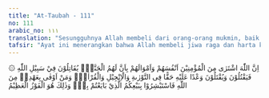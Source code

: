 ```yaml
---
title: "At-Taubah - 111"
no: 111
arabic_no: ١١١
translation: "Sesungguhnya Allah membeli dari orang-orang mukmin, baik diri mau-pun harta mereka dengan memberikan surga untuk mereka. Mereka berperang di jalan Allah; sehingga mereka membunuh atau terbunuh, (sebagai) janji yang benar dari Allah di dalam Taurat, Injil, dan Al-Qur'an. Dan siapakah yang lebih menepati janjinya selain Allah? Maka bergembiralah dengan jual beli yang telah kamu lakukan itu, dan demikian itulah kemenangan yang agung."
tafsir: "Ayat ini menerangkan bahwa Allah membeli jiwa raga dan harta kaum mukmin, yang dibayar-Nya dengan surga. Artinya, Allah membalas segala perjuangan dan pengorbanan yang telah diberikan kaum mukmin itu, baik berupa jiwa raga maupun harta mereka dengan balasan yang sebaik-baiknya, yaitu kenikmatan dan kebahagiaan di surga kelak. Ini merupakan ungkapan yang sangat indah untuk menimbulkan kegairahan bagi umat manusia untuk berjihad, karena menggambarkan suatu transaksi jual beli yang sangat menguntungkan manusia. Pengorbanan yang telah mereka berikan berupa harta dan jiwa raga akan ditukar dengan sesuatu yang sangat berharga, yang tidak pernah dilihat oleh mata manusia, tidak pernah didengar oleh telinga, dan nilainya jauh lebih tinggi dari pada harta benda dan apa saja yang telah dikorbankan. Di samping itu jual beli yang terjadi antara Allah dan kaum Muslimin ini tidak akan pernah dibatalkan. Tidak seperti transaksi jual beli yang terjadi antara sesama manusia, yang kadang-kadang dapat dibatalkan. Lagi pula jual beli antar sesama manusia hanya berupa pertukaran antara barang dan uang yang sama nilainya. Sedang balasan yang diberikan Allah kepada hamba-Nya yang beriman jauh lebih tinggi nilainya dari pada pengorbanan yang telah diberikan atau perjuangan yang telah dilakukannya.\n\nBalasan yang berlipat ganda yang dianugerahkan Allah kepada hamba-Nya adalah semata-mata karena kasih sayang-Nya dan merupakan kehormatan kepada hamba-Nya yang beriman, sebab pada hakekatnya diri manusia adalah milik-Nya, karena Dialah Penciptanya; dan harta benda mereka itupun adalah milik-Nya, karena Dialah yang menganugerahkan kepada mereka. Namun demikian, bila manusia berjihad dengan mengorbankan harta benda dan jiwa raga mereka, maka Allah tetap memberikan balasan yang berlipat ganda nilainya padahal Allah sendiri pada hakekatnya tidak memerlukan harta benda dan jiwa raga mereka.\n\nSelanjutnya dalam ayat ini, Allah menerangkan bagaimana cara menyerahkan jiwa dan harta yang akan dibeli oleh Allah dengan surga, yaitu dengan berperang di jalan Allah untuk membela kebenaran dan keadilan. Inilah yang akan menyampaikan mereka kepada keridaan-Nya; adakalanya mereka dapat menumpas musuh-musuh Allah yang selalu menghambat jalannya dakwah Islamiyah, adakalanya mereka gugur dalam peperangan, sebagai syuhada dalam membela agama Allah. Namun tidak ada perbedaan antara keduanya dalam menerima pahala dan balasan dari Allah.\n\nAllah menegaskan bahwa janji-Nya untuk memberikan pahala akan ditepati-Nya, bahkan telah ditetapkan-Nya sedemikian rupa dalam kitab Taurat, Injil, dan Al-Qur'an. Kitab suci terakhir ini tidak akan dapat dihapuskan oleh siapapun juga, karena Allah telah menjamin keselamatan Al-Qur'an dari tangan-tangan jahil.\n\nSelanjutnya Allah menegaskan bahwa tidak ada yang melebihi Allah dalam hal menepati janji, karena Dia Maha Kuasa untuk menepati janji-Nya, dan tidak pernah lupa ataupun ragu pada hamba-Nya. Oleh sebab itu, Allah akan memberi kabar gembira yang pasti akan mereka peroleh dari jual beli harta dan jiwa mereka dengan Allah.\n\nPada akhir ayat ini Allah kembali memberikan penegasan bahwa keberuntungan yang akan mereka peroleh benar-benar suatu keberuntungan yang amat besar, tidak ada yang melebihinya. Sedang keberuntungan yang telah mereka peroleh sebelumnya yang berupa kemenangan terhadap musuh-musuh Islam, serta kepemimpinan, kekuasaan dan kerajaan, hanyalah keberuntungan yang merupakan jalan untuk menegakkan keadilan dan kebenaran."
---
```


۞ اِنَّ اللّٰهَ اشْتَرٰى مِنَ الْمُؤْمِنِيْنَ اَنْفُسَهُمْ وَاَمْوَالَهُمْ بِاَنَّ لَهُمُ الْجَنَّةَۗ يُقَاتِلُوْنَ فِيْ سَبِيْلِ اللّٰهِ فَيَقْتُلُوْنَ وَيُقْتَلُوْنَ وَعْدًا عَلَيْهِ حَقًّا فِى التَّوْرٰىةِ وَالْاِنْجِيْلِ وَالْقُرْاٰنِۗ وَمَنْ اَوْفٰى بِعَهْدِهٖ مِنَ اللّٰهِ فَاسْتَبْشِرُوْا بِبَيْعِكُمُ الَّذِيْ بَايَعْتُمْ بِهٖۗ وَذٰلِكَ هُوَ الْفَوْزُ الْعَظِيْمُ 
